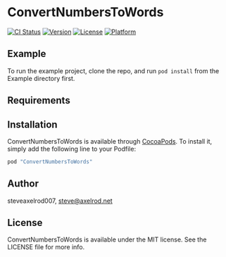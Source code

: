# ConvertNumbersToWords

[![CI Status](http://img.shields.io/travis/steveaxelrod007/ConvertNumbersToWords.svg?style=flat)](https://travis-ci.org/steveaxelrod007/ConvertNumbersToWords)
[![Version](https://img.shields.io/cocoapods/v/ConvertNumbersToWords.svg?style=flat)](http://cocoapods.org/pods/ConvertNumbersToWords)
[![License](https://img.shields.io/cocoapods/l/ConvertNumbersToWords.svg?style=flat)](http://cocoapods.org/pods/ConvertNumbersToWords)
[![Platform](https://img.shields.io/cocoapods/p/ConvertNumbersToWords.svg?style=flat)](http://cocoapods.org/pods/ConvertNumbersToWords)

## Example

To run the example project, clone the repo, and run `pod install` from the Example directory first.

## Requirements

## Installation

ConvertNumbersToWords is available through [CocoaPods](http://cocoapods.org). To install
it, simply add the following line to your Podfile:

```ruby
pod "ConvertNumbersToWords"
```

## Author

steveaxelrod007, steve@axelrod.net

## License

ConvertNumbersToWords is available under the MIT license. See the LICENSE file for more info.
